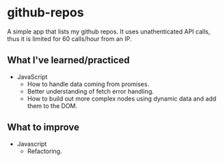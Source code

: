 # github-repos
A simple app that lists my github repos. It uses unathenticated API calls, thus it is limited for 60 calls/hour from an IP.

## What I've learned/practiced
* JavaScript
  * How to handle data coming from promises.
  * Better understanding of fetch error handling.
  * How to build out more complex nodes using dynamic data and add them to the DOM.

## What to improve
* Javascript
  * Refactoring.
